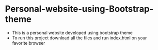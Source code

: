 # Personal-website-using-Bootstrap-theme
- This is a personal website developed using bootstrap theme
- To run this project download all the files and run index.html on your favorite browser
